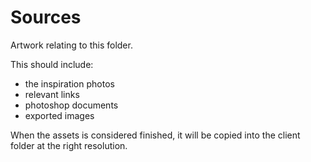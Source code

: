 # Sources

Artwork relating to this folder.

This should include:

- the inspiration photos
- relevant links
- photoshop documents
- exported images

When the assets is considered finished, it will be copied into the client folder at the right resolution.
